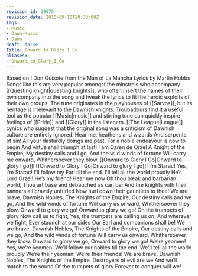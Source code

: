 ```yaml
---
revision_id: 39075
revision_date: 2015-09-18T20:33:08Z
Tags:
- Music
- Dawn-Music
- Dawn
draft: false
Title: Onward to Glory I Go
aliases:
- Onward_to_Glory_I_Go
---
```

Based on I Don Quixote from the Man of La Mancha
Lyrics by Martin Hobbs
Songs like this are very popular amongst the minstrels who accompany [[Questing knight|questing knights]], who often insert the names of their own company into the song and tweak the lyrics to fit the heroic exploits of their own groups. The tune originates in the playhouses of [[Sarvos]], but its heritage is irrelevant to the Dawnish knights. Troubadours find it a useful tool as the popular [[Music|music]] and stirring tune can quickly inspire feelings of [[Pride]] and [[Glory]] in the listeners. [[The League|League]] cynics who suggest that the original song was a criticism of Dawnish culture are entirely ignored.
Hear me, heathens and wizards
And serpents of sin!
All your dastardly doings are past,
For a noble endeavour is now to begin
And virtue shall triumph at last!
I am Ozren de Orzel
A Knight of the Empire,
My destiny calls and I go,
And the wild winds of fortune
Will carry me onward,
Whithersoever they blow.
[[Onward to Glory I Go|Onward to glory I go]]!
[[Onward to Glory I Go|Onward to glory I go]]!
I'm Starac! Yes, I'm Starac!
I'll follow my Earl till the end.
I'll tell all the world proudly
He’s Lord Orzel! He’s my friend!
Hear me now
Oh thou bleak and barbarian world,
Thou art base and debauched as can be;
And the knights with their banners all bravely unfurled
Now hurl down their gauntlets to thee!
We are brave, Dawnish Nobles,
The Knights of the Empire,
Our destiny calls and we go,
And the wild winds of fortune
Will carry us onward,
Whithersoever they blow.
Onward to glory we go!
Onward to glory we go!
Oh the trumpets of glory
Now call us to fight,
Yes, the trumpets are calling us on,
And wherever we fight,
Ever staunch at our sides
Our Earl and companions shall be!
We are brave, Dawnish Nobles,
The Knights of the Empire,
Our destiny calls and we go,
And the wild winds of fortune
Will carry us onward,
Whithersoever they blow.
Onward to glory we go,
Onward to glory we go!
We’re yeomen! Yes, we’re yeomen!
We'll follow our nobles till the end.
We'll tell all the world proudly
We’re their yeoman! We’re their friends!
We are brave, Dawnish Nobles,
The Knights of the Empire,
Destroyers of evil are we
And we’ll march to the sound
Of the trumpets of glory
Forever to conquer will we!